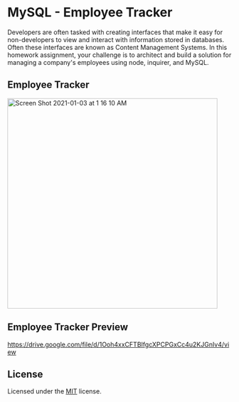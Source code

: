 # MySQL - Employee Tracker
Developers are often tasked with creating interfaces that make it easy for non-developers to view and interact with information stored in databases. Often these interfaces are known as Content Management Systems. In this homework assignment, your challenge is to architect and build a solution for managing a company's employees using node, inquirer, and MySQL.

## Employee Tracker 
<img width="472" alt="Screen Shot 2021-01-03 at 1 16 10 AM" src="https://user-images.githubusercontent.com/25594179/103475423-da072580-4d61-11eb-9804-6bd91051f0c5.png">

## Employee Tracker Preview
https://drive.google.com/file/d/1Ooh4xxCFTBIfgcXPCPGxCc4u2KJGnIv4/view

## License 

Licensed under the [MIT](LICENSE) license.
